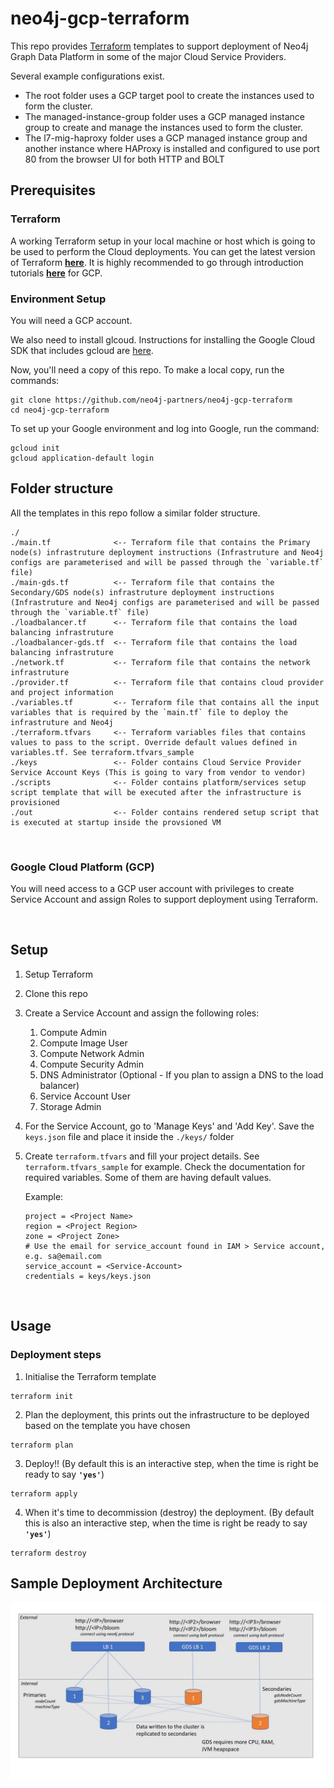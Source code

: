# neo4j-gcp-terraform
This repo provides [Terraform](https://www.terraform.io/) templates to support deployment of Neo4j Graph Data Platform in some of the major Cloud Service Providers.

Several example configurations exist.
- The root folder uses a GCP target pool to create the instances used to form the cluster.
- The managed-instance-group folder uses a GCP managed instance group to create and manage the instances used to form the cluster.
- The l7-mig-haproxy folder uses a GCP managed instance group and another instance where HAProxy is installed and configured to use port 80 from the browser UI for both HTTP and BOLT

## **Prerequisites**

### Terraform
A working Terraform setup in your local machine or host which is going to be used to perform the Cloud deployments. You can get the latest version of Terraform [**here**](https://www.terraform.io/downloads.html). It is highly recommended to go through introduction tutorials [**here**](https://learn.hashicorp.com/tutorials/terraform/infrastructure-as-code?in=terraform/gcp-get-started) for GCP.

### Environment Setup
You will need a GCP account.

We also need to install glcoud.  Instructions for installing the Google Cloud SDK that includes gcloud are [here](https://cloud.google.com/sdk/).

Now, you'll need a copy of this repo.  To make a local copy, run the commands:

    git clone https://github.com/neo4j-partners/neo4j-gcp-terraform
    cd neo4j-gcp-terraform
    
To set up your Google environment and log into Google, run the command:

    gcloud init
    gcloud application-default login

## **Folder structure**
All the templates in this repo follow a similar folder structure.

```
./
./main.tf              <-- Terraform file that contains the Primary node(s) infrastruture deployment instructions (Infrastruture and Neo4j configs are parameterised and will be passed through the `variable.tf` file)
./main-gds.tf          <-- Terraform file that contains the Secondary/GDS node(s) infrastruture deployment instructions (Infrastruture and Neo4j configs are parameterised and will be passed through the `variable.tf` file)
./loadbalancer.tf      <-- Terraform file that contains the load balancing infrastruture
./loadbalancer-gds.tf  <-- Terraform file that contains the load balancing infrastruture
./network.tf           <-- Terraform file that contains the network infrastruture
./provider.tf          <-- Terraform file that contains cloud provider and project information
./variables.tf         <-- Terraform file that contains all the input variables that is required by the `main.tf` file to deploy the infrastruture and Neo4j
./terraform.tfvars     <-- Terraform variables files that contains values to pass to the script. Override default values defined in variables.tf. See terraform.tfvars_sample
./keys                 <-- Folder contains Cloud Service Provider Service Account Keys (This is going to vary from vendor to vendor)
./scripts              <-- Folder contains platform/services setup script template that will be executed after the infrastructure is provisioned
./out                  <-- Folder contains rendered setup script that is executed at startup inside the provsioned VM
```

<br>

### Google Cloud Platform (GCP)

You will need access to a GCP user account with privileges to create Service Account and assign Roles to support deployment using Terraform.

<br>

## **Setup**
1. Setup Terraform
2. Clone this repo
3. Create a Service Account and assign the following roles:
   1. Compute Admin
   2. Compute Image User
   3. Compute Network Admin
   4. Compute Security Admin
   7. DNS Administrator (Optional - If you plan to assign a DNS to the load balancer)
   8. Service Account User
   9. Storage Admin
4. For the Service Account, go to 'Manage Keys' and 'Add Key'. Save the `keys.json` file and place it inside the `./keys/` folder
5. Create `terraform.tfvars` and fill your project details. See `terraform.tfvars_sample` for example. Check the documentation for required variables. Some of them are having default values. 

   Example:

   ```
   project = <Project Name>
   region = <Project Region>
   zone = <Project Zone>
   # Use the email for service_account found in IAM > Service account, e.g. sa@email.com
   service_account = <Service-Account>
   credentials = keys/keys.json
   ```

<br>

## **Usage**

### Deployment steps
1. Initialise the Terraform template

```
terraform init
```

2. Plan the deployment, this prints out the infrastructure to be deployed based on the template you have chosen

```
terraform plan
```

3. Deploy!! (By default this is an interactive step, when the time is right be ready to say **`'yes'`**)

```
terraform apply
```

4. When it's time to decommission (destroy) the deployment. (By default this is also an interactive step, when the time is right be ready to say **`'yes'`**)

```
terraform destroy
```

## **Sample Deployment Architecture**

![My Image](images/Neo4j_v5_Cluster.jpg)
